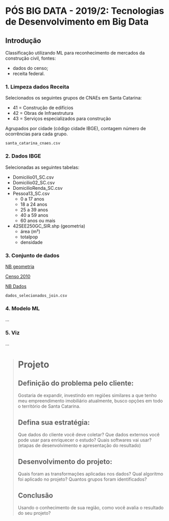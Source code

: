 # PÓS BIG DATA - 2019/2: Tecnologias de Desenvolvimento em Big Data

## Introdução

Classificação utilizando ML para reconhecimento de mercados da construção civil, fontes:
- dados do censo;
- receita federal.

### 1. Limpeza dados Receita

Selecionados os seguintes grupos de CNAEs em Santa Catarina:
- 41 = Construção de edifícios
- 42 = Obras de Infraestrutura
- 43 = Serviços especializados para construção

Agrupados por cidade (código cidade IBGE), contagem número de ocorrências para cada grupo.

```
santa_catarina_cnaes.csv
```

### 2. Dados IBGE

Selecionadas as seguintes tabelas:
- Domicilio01_SC.csv
- Domicilio02_SC.csv
- DomicilioRenda_SC.csv
- Pessoa13_SC.csv
    - 0 a 17 anos
    - 18 a 24 anos
    - 25 a 39 anos
    - 40 a 59 anos
    - 60 anos ou mais
- 42SEE250GC_SIR.shp (geometria)
    - área (m²)
    - totalpop
    - densidade

### 3. Conjunto de dados

[NB geometria](https://colab.research.google.com/drive/11mcmSkhl05f-CJcrfYUO-p1N8syT551d?usp=sharing)

[Censo 2010](https://colab.research.google.com/drive/1XPAxfFc50iOXS9LiV0rIXbSYYsPdLt4k?usp=sharing)

[NB Dados](https://colab.research.google.com/drive/1bygceqXtRjMKnGilxGEC8kYXDb7YEItV?usp=sharing)

```
dados_selecionados_join.csv
```

### 4. Modelo ML

...

### 5. Viz

...


> # Projeto
>
> ## Definição do problema pelo cliente:
> Gostaria de expandir, investindo em regiões similares a que tenho meu empreendimento
> imobiliário atualmente, busco opções em todo o território de Santa Catarina.
>
> ## Defina sua estratégia:
> Que dados do cliente você deve coletar?
> Que dados externos você pode usar para enriquecer o estudo?
> Quais softwares vai usar? (etapas de desenvolvimento e apresentação do resultado)
>
> ## Desenvolvimento do projeto:
> Quais foram as transformações aplicadas nos dados?
> Qual algoritmo foi aplicado no projeto?
> Quantos grupos foram identificados?
>
> ## Conclusão
> Usando o conhecimento de sua região, como você avalia o resultado do seu projeto?